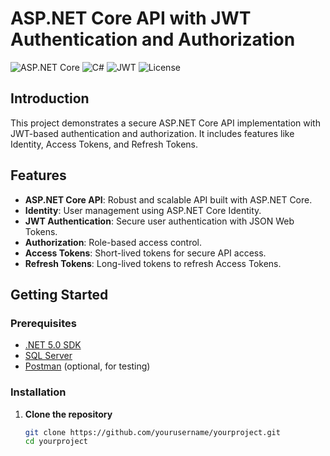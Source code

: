 # ASP.NET Core API with JWT Authentication and Authorization

![ASP.NET Core](https://img.shields.io/badge/ASP.NET%20Core-v5.0-blue)
![C#](https://img.shields.io/badge/C%23-v9.0-purple)
![JWT](https://img.shields.io/badge/JWT-Authentication-green)
![License](https://img.shields.io/github/license/yourusername/yourproject)

## Introduction

This project demonstrates a secure ASP.NET Core API implementation with JWT-based authentication and authorization. It includes features like Identity, Access Tokens, and Refresh Tokens.

## Features

- **ASP.NET Core API**: Robust and scalable API built with ASP.NET Core.
- **Identity**: User management using ASP.NET Core Identity.
- **JWT Authentication**: Secure user authentication with JSON Web Tokens.
- **Authorization**: Role-based access control.
- **Access Tokens**: Short-lived tokens for secure API access.
- **Refresh Tokens**: Long-lived tokens to refresh Access Tokens.

## Getting Started

### Prerequisites

- [.NET 5.0 SDK](https://dotnet.microsoft.com/download/dotnet/5.0)
- [SQL Server](https://www.microsoft.com/en-us/sql-server/sql-server-downloads)
- [Postman](https://www.postman.com/downloads/) (optional, for testing)

### Installation

1. **Clone the repository**
   ```bash
   git clone https://github.com/yourusername/yourproject.git
   cd yourproject
